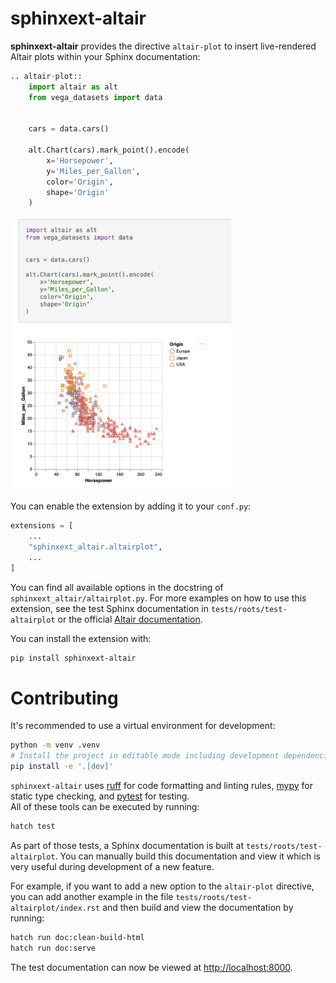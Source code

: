 # sphinxext-altair
**sphinxext-altair** provides the directive `altair-plot` to insert live-rendered Altair plots within your Sphinx documentation:

```python
.. altair-plot::
    import altair as alt
    from vega_datasets import data


    cars = data.cars()

    alt.Chart(cars).mark_point().encode(
        x='Horsepower',
        y='Miles_per_Gallon',
        color='Origin',
        shape='Origin'
    )
```

<img src="https://raw.githubusercontent.com/altair-viz/sphinxext-altair/main/images/example_screenshot.png"  width="70%">

You can enable the extension by adding it to your `conf.py`:

```python
extensions = [
    ...
    "sphinxext_altair.altairplot",
    ...
]
```

You can find all available options in the docstring of `sphinxext_altair/altairplot.py`. For more examples on how to use this extension, see the test Sphinx documentation in `tests/roots/test-altairplot` or the official [Altair documentation](https://github.com/altair-viz/altair/tree/master/doc).

You can install the extension with:

```bash
pip install sphinxext-altair
```

# Contributing
It's recommended to use a virtual environment for development:

```bash
python -m venv .venv
# Install the project in editable mode including development dependencies
pip install -e '.[dev]'
```

`sphinxext-altair` uses [ruff](https://github.com/astral-sh/ruff) for code formatting and linting rules, [mypy](https://github.com/python/mypy) for static type checking, and [pytest](https://github.com/pytest-dev/pytest) for testing.   
All of these tools can be executed by running:

```bash
hatch test
```

As part of those tests, a Sphinx documentation is built at `tests/roots/test-altairplot`. You can manually build this documentation and view it which is very useful during development of a new feature.

For example, if you want to add a new option to the `altair-plot` directive, you can add another example in the file `tests/roots/test-altairplot/index.rst` and then build and view the documentation by running:

```bash
hatch run doc:clean-build-html
hatch run doc:serve
```

The test documentation can now be viewed at [http://localhost:8000](http://localhost:8000).
